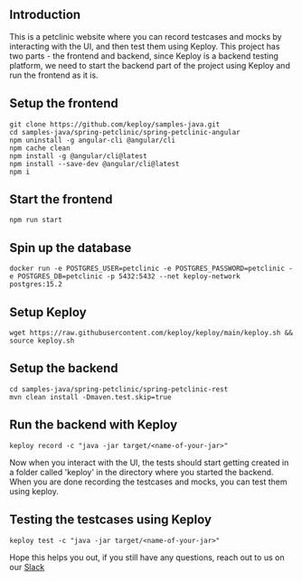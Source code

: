 ## Introduction

This is a petclinic website where you can record testcases and mocks by interacting with the UI, and then test them using Keploy.
This project has two parts - the frontend and backend, since Keploy is a backend testing platform, we need to start the backend part of the project
using Keploy and run the frontend as it is.

## Setup the frontend

```
git clone https://github.com/keploy/samples-java.git
cd samples-java/spring-petclinic/spring-petclinic-angular
npm uninstall -g angular-cli @angular/cli
npm cache clean
npm install -g @angular/cli@latest
npm install --save-dev @angular/cli@latest
npm i
```

## Start the frontend

```
npm run start
```

## Spin up the database

```
docker run -e POSTGRES_USER=petclinic -e POSTGRES_PASSWORD=petclinic -e POSTGRES_DB=petclinic -p 5432:5432 --net keploy-network  postgres:15.2
```

## Setup Keploy

```
wget https://raw.githubusercontent.com/keploy/keploy/main/keploy.sh && source keploy.sh
```

## Setup the backend

```
cd samples-java/spring-petclinic/spring-petclinic-rest
mvn clean install -Dmaven.test.skip=true
```

## Run the backend with Keploy

```
keploy record -c "java -jar target/<name-of-your-jar>"
```

Now when you interact with the UI, the tests should start getting created in a folder called 'keploy' in the directory where you started the backend. When you are done recording the testcases and mocks, you can test them using keploy.

## Testing the testcases using Keploy

```
keploy test -c "java -jar target/<name-of-your-jar>"
```

Hope this helps you out, if you still have any questions, reach out to us on our [Slack](https://join.slack.com/t/keploy/shared_invite/zt-12rfbvc01-o54cOG0X1G6eVJTuI_orSA)



